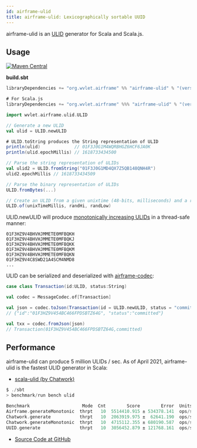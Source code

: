 ```yaml
---
id: airframe-ulid
title: airframe-ulid: Lexicographically sortable UUID
---
```


airframe-ulid is an [ULID](https://github.com/ulid/spec) generator for Scala and Scala.js.

## Usage

[![Maven Central](https://maven-badges.herokuapp.com/maven-central/org.wvlet.airframe/airframe-ulid_2.12/badge.svg)](https://maven-badges.herokuapp.com/maven-central/org.wvlet.airframe/airframe-ulid_2.12/)

__build.sbt__
```scala
libraryDependencies += "org.wvlet.airframe" %% "airframe-ulid" % "(version)"

# For Scala.js
libraryDependencies += "org.wvlet.airframe" %%% "airframe-ulid" % "(version)"
```


```scala
import wvlet.airframe.ulid.ULID

// Generate a new ULID
val ulid = ULID.newULID

# ULID.toString produces the String representation of ULID
println(ulid)             // 01F3J0G1M4WQRBHGZ6HCF6JA0K
println(ulid.epochMillis) // 1618733434500

// Parse the string representation of ULIDs 
val ulid2 = ULID.fromString("01F3J0G1MD4QX7Z5QB148QNH4R")
ulid2.epochMillis // 1618733434509

// Parse the binary representation of ULIDs
ULID.fromBytes(...)

// Create an ULID from a given unixtime (48-bits, milliseconds) and a random value (80-bits) 
ULID.of(unixTimeMillis, randHi, randLow)
```


ULID.newULID will produce [monotonically increasing ULIDs](https://github.com/ulid/spec#monotonicity) in a thread-safe manner:

```
01F3HZ9V4BHVHJMMETE0MFBQKH
01F3HZ9V4BHVHJMMETE0MFBQKJ
01F3HZ9V4BHVHJMMETE0MFBQKK
01F3HZ9V4BHVHJMMETE0MFBQKM
01F3HZ9V4BHVHJMMETE0MFBQKN
01F3HZ9V4C8SWD21A4SCM4NMD8
...
```


ULID can be serialized and deserialized with [airframe-codec](airframe-codec.md): 
```scala
case class Transaction(id:ULID, status:String)

val codec = MessageCodec.of[Transaction]

val json = codec.toJson(Transaction(id = ULID.newULID, status = "committed")) 
// {"id":"01F3HZ9V454BC466FPDSBTZ64G", "status":"committed"}

val txx = codec.fromJson(json)
// Transaction(01F3HZ9V454BC466FPDSBTZ64G,committed)
```

## Performance

airframe-ulid can produce 5 million ULIDs / sec. As of April 2021, airframe-ulid is the fastest ULID generator in Scala: 

- [scala-ulid (by Chatwork)](https://github.com/chatwork/scala-ulid)

```scala
$ ./sbt
> benchmark/run bench ulid

Benchmark                    Mode  Cnt        Score        Error  Units
Airframe.generateMonotonic  thrpt   10  5514410.915 ± 534378.141  ops/s
Chatwork.generate           thrpt   10  2063919.975 ±  62641.190  ops/s
Chatwork.generateMonotonic  thrpt   10  4715112.355 ± 680190.587  ops/s
UUID.generate               thrpt   10  3056452.879 ± 121768.161  ops/s
```


- [Source Code at GitHub](https://github.com/wvlet/airframe/tree/master/airframe-ulid)
